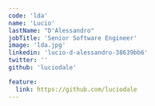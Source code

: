 ```yaml
---
code: 'lda'
name: 'Lucio'
lastName: "D'Alessandro"
jobTitle: 'Senior Software Engineer'
image: 'lda.jpg'
linkedin: 'lucio-d-alessandro-38639bb6'
twitter: ''
github: 'luciodale'

feature:
  link: https://github.com/luciodale
---
```

